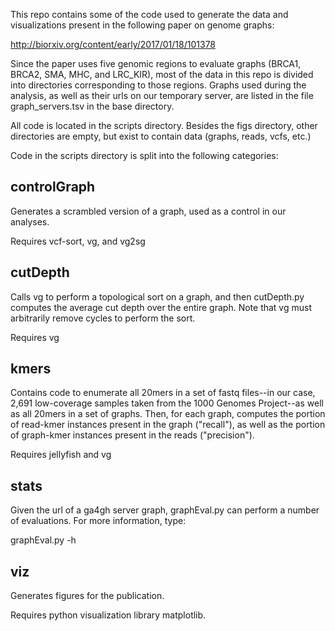 This repo contains some of the code used to generate the data and visualizations present in the following paper on genome graphs:

http://biorxiv.org/content/early/2017/01/18/101378

Since the paper uses five genomic regions to evaluate graphs (BRCA1, BRCA2, SMA, MHC, and LRC_KIR), most of the data in this repo is divided into directories corresponding to those regions.  Graphs used during the analysis, as well as their urls on our temporary server, are listed in the file graph_servers.tsv in the base directory.

All code is located in the scripts directory.  Besides the figs directory, other directories are empty, but exist to contain data (graphs, reads, vcfs, etc.)

Code in the scripts directory is split into the following categories:

<h2>controlGraph</h2>
Generates a scrambled version of a graph, used as a control in our analyses.

Requires vcf-sort, vg, and vg2sg

<h2>cutDepth</h2>
Calls vg to perform a topological sort on a graph, and then cutDepth.py computes the average cut depth over the entire graph.  Note that vg must arbitrarily remove cycles to perform the sort.

Requires vg

<h2>kmers</h2>
Contains code to enumerate all 20mers in a set of fastq files--in our case, 2,691 low-coverage samples taken from the 1000 Genomes Project--as well as all 20mers in a set of graphs.  Then, for each graph, computes the portion of read-kmer instances present in the graph ("recall"), as well as the portion of graph-kmer instances present in the reads ("precision").

Requires jellyfish and vg

<h2>stats</h2>
Given the url of a ga4gh server graph, graphEval.py can perform a number of evaluations.  For more information, type:

graphEval.py -h

<h2>viz</h2>
Generates figures for the publication. 

Requires python visualization library matplotlib.